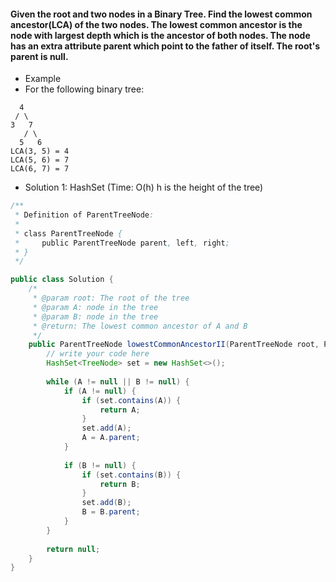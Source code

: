 #### Given the root and two nodes in a Binary Tree. Find the lowest common ancestor(LCA) of the two nodes. The lowest common ancestor is the node with largest depth which is the ancestor of both nodes. The node has an extra attribute parent which point to the father of itself. The root's parent is null.
- Example
- For the following binary tree:
```
  4
 / \
3   7
   / \
  5   6
LCA(3, 5) = 4
LCA(5, 6) = 7
LCA(6, 7) = 7  
```

* Solution 1: HashSet (Time: O(h) h is the height of the tree)
```java
/**
 * Definition of ParentTreeNode:
 * 
 * class ParentTreeNode {
 *     public ParentTreeNode parent, left, right;
 * }
 */

public class Solution {
    /*
     * @param root: The root of the tree
     * @param A: node in the tree
     * @param B: node in the tree
     * @return: The lowest common ancestor of A and B
     */
    public ParentTreeNode lowestCommonAncestorII(ParentTreeNode root, ParentTreeNode A, ParentTreeNode B) {
        // write your code here
        HashSet<TreeNode> set = new HashSet<>();
        
        while (A != null || B != null) {
            if (A != null) {
                if (set.contains(A)) {
                    return A;
                }
                set.add(A);
                A = A.parent;
            }
            
            if (B != null) {
                if (set.contains(B)) {
                    return B;
                }
                set.add(B);
                B = B.parent;
            }
        }
        
        return null;
    }
}
```

